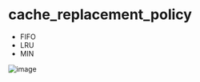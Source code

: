 # cache_replacement_policy
- FIFO
- LRU
- MIN

![image](https://user-images.githubusercontent.com/28651727/121013351-b1350180-c7d3-11eb-99b0-4de71858722b.png)
